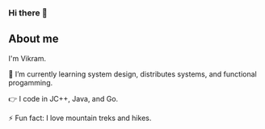 ### Hi there 👋

<!--
**vikbhatt/vikbhatt** is a ✨ _special_ ✨ repository because its `README.md` (this file) appears on your GitHub profile.

Here are some ideas to get you started:

- 🔭 I’m currently working on ...
- 🌱 I’m currently learning ...
- 👯 I’m looking to collaborate on ...
- 🤔 I’m looking for help with ...
- 💬 Ask me about ...
- 📫 How to reach me: ...
- 😄 Pronouns: ...
- ⚡ Fun fact: ...
-->

## About me

I'm Vikram.

🌱 I’m currently learning system design, distributes systems, and functional progamming. 

👉 I code in JC++, Java, and Go.

⚡ Fun fact: I love mountain treks and hikes.
